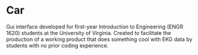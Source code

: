 # Car
Gui interface developed for first-year Introduction to Engineering (ENGR 1620) students at the University of Virginia. Created to facilitate the production of a working product that does something cool with EKG data by students with no prior coding experience.
